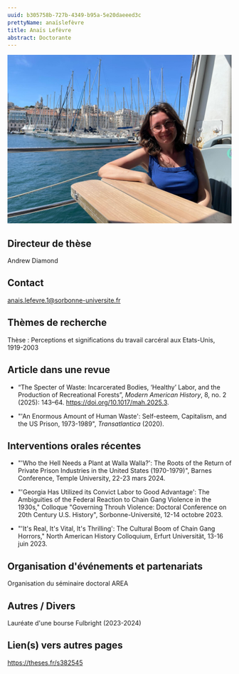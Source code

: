 ```yaml
---
uuid: b305758b-727b-4349-b95a-5e20daeeed3c
prettyName: anaïslefèvre
title: Anaïs Lefèvre
abstract: Doctorante
---
```




![small](Lefevre.jpg)

## Directeur de thèse

Andrew Diamond

## Contact

 anais.lefevre.1@sorbonne-universite.fr

## Thèmes de recherche

 Thèse : Perceptions et significations du travail carcéral aux Etats-Unis, 1919-2003


## Article dans une revue

- “The Specter of Waste: Incarcerated Bodies, ‘Healthy’ Labor, and the Production of Recreational Forests”, *Modern American History*, 8, no. 2 (2025): 143–64. https://doi.org/10.1017/mah.2025.3. 
 
- "'An Enormous Amount of Human Waste': Self-esteem, Capitalism, and the US Prison, 1973-1989", *Transatlantica* (2020).


## Interventions orales récentes

- "'Who the Hell Needs a Plant at Walla Walla?': The Roots of the Return of Private Prison Industries in the United States (1970-1979)", Barnes Conference, Temple University, 22-23 mars 2024.

- "'Georgia Has Utilized its Convict Labor to Good Advantage': The Ambiguities of the Federal Reaction to Chain Gang Violence in the 1930s," Colloque "Governing Throuh Violence: Doctoral Conference on 20th Century U.S. History", Sorbonne-Université, 12-14 octobre 2023.

- "'It's Real, It's Vital, It's Thrilling': The Cultural Boom of Chain Gang Horrors," North American History Colloquium, Erfurt Universität, 13-16 juin 2023.


## Organisation d'événements et partenariats

 Organisation du séminaire doctoral AREA

## Autres / Divers

 Lauréate d'une bourse Fulbright (2023-2024)

## Lien(s) vers autres pages

 https://theses.fr/s382545

